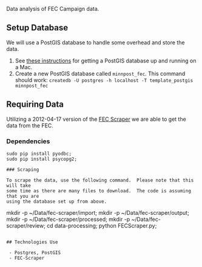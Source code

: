 Data analysis of FEC Campaign data.

## Setup Database

We will use a PostGIS database to handle some overhead and store the
data.

1. See [these instructions](https://github.com/MinnPost/minnpost-basemaps/blob/master/README.md) for getting a PostGIS database up and running on a Mac.
2. Create a new PostGIS database called ```minnpost_fec```.  This command should work: ```createdb -U postgres -h localhost -T template_postgis minnpost_fec```

## Requiring Data

Utilizing a 2012-04-17 version of the [FEC Scraper](https://github.com/cschnaars/FEC-Scraper)
we are able to get the data from the FEC.

### Dependencies

```
sudo pip install pyodbc;
sudo pip install psycopg2;

### Scraping

To scrape the data, use the following command.  Please note that this will take
some time as there are many files to download.  The code is assuming that you are 
using the database set up from above.

```
mkdir -p ~/Data/fec-scraper/import;
mkdir -p ~/Data/fec-scraper/output; 
mkdir -p ~/Data/fec-scraper/processed; 
mkdir -p ~/Data/fec-scraper/review; 
cd data-processing;
python FECScraper.py;
```

## Technologies Use

 - Postgres, PostGIS
 - FEC-Scraper